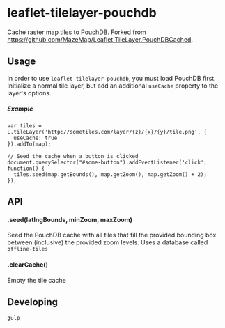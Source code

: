 # leaflet-tilelayer-pouchdb
Cache raster map tiles to PouchDB. Forked from https://github.com/MazeMap/Leaflet.TileLayer.PouchDBCached.

## Usage
In order to use `leaflet-tilelayer-pouchdb`, you must load PouchDB first. Initialize a normal tile layer, but
add an additional `useCache` property to the layer's options.

##### Example
````
var tiles = L.tileLayer('http://sometiles.com/layer/{z}/{x}/{y}/tile.png', {
  useCache: true
}).addTo(map);

// Seed the cache when a button is clicked
document.querySelector("#some-button").addEventListener('click', function() {
  tiles.seed(map.getBounds(), map.getZoom(), map.getZoom() + 2);
});

````

## API
#### .seed(latlngBounds, minZoom, maxZoom)
Seed the PouchDB cache with all tiles that fill the provided bounding box between (inclusive) the provided zoom levels.
Uses a database called `offline-tiles`

#### .clearCache()
Empty the tile cache


## Developing
````gulp````
